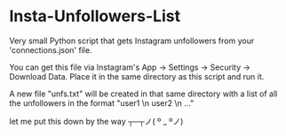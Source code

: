 # Insta-Unfollowers-List
Very small Python script that gets Instagram unfollowers from your 'connections.json' file.

You can get this file via Instagram's App -> Settings -> Security -> Download Data. Place it in the same directory as this script and run it.

A new file "unfs.txt" will be created in that same directory with a list of all the unfollowers in the format "user1 \n user2 \n ..."













let me put this down by the way     ┬─┬ノ( º _ ºノ)
